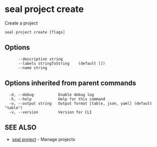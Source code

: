# seal project create

Create a project

```
seal project create [flags]
```

## Options

```
      --description string      
      --labels stringToString    (default [])
      --name string             
```

## Options inherited from parent commands

```
  -d, --debug           Enable debug log
  -h, --help            Help for this command
  -o, --output string   Output format [table, json, yaml] (default "table")
  -v, --version         Version for CLI
```

## SEE ALSO

* [seal project](seal_project)	 - Manage projects

